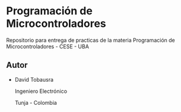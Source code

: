 # Programación de Microcontroladores

Repositorio para entrega de practicas de la materia Programación de Microcontroladores - CESE - UBA

## Autor

- David Tobausra

  Ingeniero Electrónico
  
  Tunja - Colombia 

